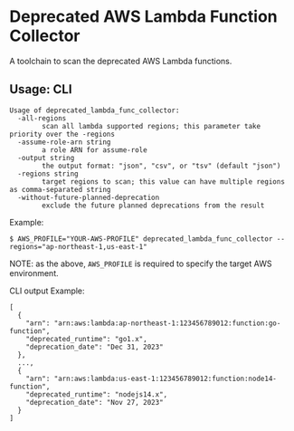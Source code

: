 # Deprecated AWS Lambda Function Collector

A toolchain to scan the deprecated AWS Lambda functions.

## Usage: CLI

```
Usage of deprecated_lambda_func_collector:
  -all-regions
        scan all lambda supported regions; this parameter take priority over the -regions
  -assume-role-arn string
        a role ARN for assume-role
  -output string
        the output format: "json", "csv", or "tsv" (default "json")
  -regions string
        target regions to scan; this value can have multiple regions as comma-separated string
  -without-future-planned-deprecation
        exclude the future planned deprecations from the result
```

Example:

```
$ AWS_PROFILE="YOUR-AWS-PROFILE" deprecated_lambda_func_collector --regions="ap-northeast-1,us-east-1"
```

NOTE: as the above, `AWS_PROFILE` is required to specify the target AWS environment.

CLI output Example:

```
[
  {
    "arn": "arn:aws:lambda:ap-northeast-1:123456789012:function:go-function",
    "deprecated_runtime": "go1.x",
    "deprecation_date": "Dec 31, 2023"
  },
  ...,
  {
    "arn": "arn:aws:lambda:us-east-1:123456789012:function:node14-function",
    "deprecated_runtime": "nodejs14.x",
    "deprecation_date": "Nov 27, 2023"
  }
]
```

